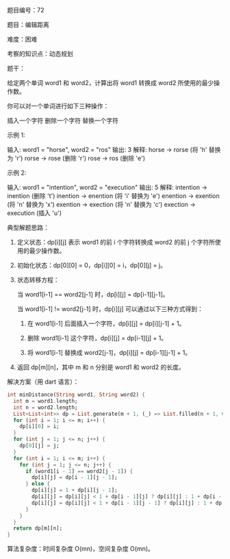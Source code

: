 题目编号：72

题目：编辑距离

难度：困难

考察的知识点：动态规划

题干：

给定两个单词 word1 和 word2，计算出将 word1 转换成 word2 所使用的最少操作数。

你可以对一个单词进行如下三种操作：

插入一个字符
删除一个字符
替换一个字符

示例 1:

输入: word1 = "horse", word2 = "ros"
输出: 3
解释: 
horse -> rorse (将 'h' 替换为 'r')
rorse -> rose (删除 'r')
rose -> ros (删除 'e')

示例 2:

输入: word1 = "intention", word2 = "execution"
输出: 5
解释: 
intention -> inention (删除 't')
inention -> enention (将 'i' 替换为 'e')
enention -> exention (将 'n' 替换为 'x')
exention -> exection (将 'n' 替换为 'c')
exection -> execution (插入 'u')

典型解题思路：

1. 定义状态：dp[i][j] 表示 word1 的前 i 个字符转换成 word2 的前 j 个字符所使用的最少操作数。

2. 初始化状态：dp[0][0] = 0，dp[i][0] = i，dp[0][j] = j。

3. 状态转移方程：

   当 word1[i-1] == word2[j-1] 时，dp[i][j] = dp[i-1][j-1]。

   当 word1[i-1] != word2[j-1] 时，dp[i][j] 可以通过以下三种方式得到：

   1. 在 word1[i-1] 后面插入一个字符，dp[i][j] = dp[i][j-1] + 1。

   2. 删除 word1[i-1] 这个字符，dp[i][j] = dp[i-1][j] + 1。

   3. 将 word1[i-1] 替换成 word2[j-1]，dp[i][j] = dp[i-1][j-1] + 1。

4. 返回 dp[m][n]，其中 m 和 n 分别是 word1 和 word2 的长度。

解决方案（用 dart 语言）：

```dart
int minDistance(String word1, String word2) {
  int m = word1.length;
  int n = word2.length;
  List<List<int>> dp = List.generate(m + 1, (_) => List.filled(n + 1, 0));
  for (int i = 1; i <= m; i++) {
    dp[i][0] = i;
  }
  for (int j = 1; j <= n; j++) {
    dp[0][j] = j;
  }
  for (int i = 1; i <= m; i++) {
    for (int j = 1; j <= n; j++) {
      if (word1[i - 1] == word2[j - 1]) {
        dp[i][j] = dp[i - 1][j - 1];
      } else {
        dp[i][j] = 1 + dp[i][j - 1];
        dp[i][j] = dp[i][j] < 1 + dp[i - 1][j] ? dp[i][j] : 1 + dp[i - 1][j];
        dp[i][j] = dp[i][j] < 1 + dp[i - 1][j - 1] ? dp[i][j] : 1 + dp[i - 1][j - 1];
      }
    }
  }
  return dp[m][n];
}
```

算法复杂度：时间复杂度 O(mn)，空间复杂度 O(mn)。